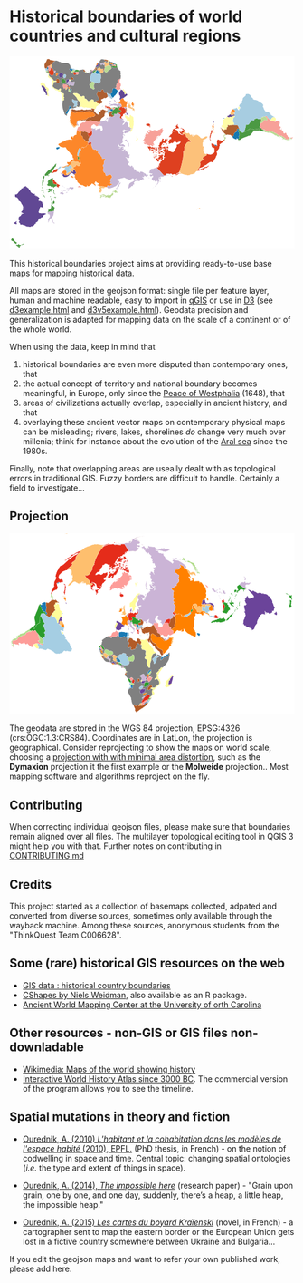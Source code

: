 # Historical boundaries of world countries and cultural regions

![world 1880 DRAFT](world_1880_dymaxion.png)

This historical boundaries project aims at providing ready-to-use base maps for mapping historical data.

All maps are stored in the geojson format: single file per feature layer, human and machine readable, easy to import in [qGIS](https://github.com/qgis/QGIS) or use in [D3](https://github.com/d3) (see [d3example.html](d3example.html) and [d3v5example.html](d3v5example.html)). Geodata precision and generalization is adapted for mapping data on the scale of a continent or of the whole world.

When using the data, keep in mind that

1. historical boundaries are even more disputed than contemporary ones, that
2. the actual concept of territory and national boundary becomes meaningful, in Europe, only since the [Peace of Westphalia](https://en.wikipedia.org/wiki/Peace_of_Westphalia) (1648), that
3. areas of civilizations actually overlap, especially in ancient history, and that
4. overlaying these ancient vector maps on contemporary physical maps can be misleading; rivers, lakes, shorelines _do_ change very much over millenia; think for instance about the evolution of the [Aral sea](https://en.wikipedia.org/wiki/Aral_Sea) since the 1980s.

Finally, note that overlapping areas are useally dealt with as topological errors in traditional GIS. Fuzzy borders are difficult to handle. Certainly a field to investigate...

## Projection

![world 1880 DRAFT](world_1880.png)

The geodata are stored in the WGS 84 projection, EPSG:4326 (crs:OGC:1.3:CRS84). Coordinates are in LatLon, the projection is geographical. Consider reprojecting to show the maps on world scale, choosing a [projection with with minimal area distortion](https://bl.ocks.org/syntagmatic/ba569633d51ebec6ec6e), such as the __Dymaxion__ projection it the first example or the __Molweide__ projection.. Most mapping software and algorithms reproject on the fly.

## Contributing

When correcting individual geojson files, please make sure that boundaries remain aligned over all files. The multilayer topological editing tool in QGIS 3 might help you with that. Further notes on contributing in [CONTRIBUTING.md](CONTRIBUTING.md)

## Credits

This project started as a collection of basemaps collected, adpated and converted from diverse sources, sometimes only available through the wayback machine. Among these sources, anonymous students from the "ThinkQuest Team C006628".

## Some (rare) historical GIS resources on the web

* [GIS data : historical country boundaries](https://www.gislounge.com/find-gis-data-historical-country-boundaries/)
* [CShapes by Niels Weidman](http://nils.weidmann.ws/projects/cshapes.html), also available as an R package.
* [Ancient World Mapping Center at the University of orth Carolina](http://awmc.unc.edu/wordpress/map-files/)

## Other resources - non-GIS or GIS files non-downladable

* [Wikimedia: Maps of the world showing history](https://commons.wikimedia.org/wiki/Category:Maps_of_the_world_showing_history)
* [Interactive World History Atlas since 3000 BC](http://geacron.com/home-en/). The commercial version of the program allows you to see the timeline.

## Spatial mutations in theory and fiction

* [Ourednik, A. (2010) _L'habitant et la cohabitation dans les modèles de l'espace habité_ (2010), EPFL.](https://ourednik.info/essais.php?texte=phd) (PhD thesis, in French) - on the notion of codwelling in space and time. Central topic: changing spatial ontologies (_i.e._ the type and extent of things in space).

* [Ourednik, A. (2014), _The impossible here_](https://www.espacestemps.net/articles/the-impossible-here/) (research paper) - "Grain upon grain, one by one, and one day, suddenly, there’s a heap, a little heap, the impossible heap."

* [Ourednik, A. (2015) _Les cartes du boyard Kraïenski_](https://ourednik.info/fictions.php?texte=boyard-kraienski) (novel, in French) -  a cartographer sent to map the eastern border or the European Union gets lost in a fictive country somewhere between Ukraine and Bulgaria...

If you edit the geojson maps and want to refer your own published work, please add here.
